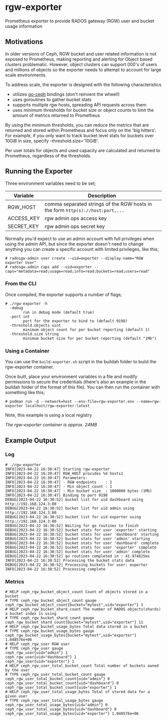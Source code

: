 # rgw-exporter
Prometheus exporter to provide RADOS gateway (RGW) user and bucket usage information

## Motivations
In older versions of Ceph, RGW bucket and user related information is not exposed to Prometheus, making reporting and 
alerting for Object based clusters problematic. However, object clusters can support 000's of users and millions of objects
so the exporter needs to attempt to account for large scale environments.

To address scale, the exporter is designed with the following characteristics

* utilizes [go-ceph](http://github.com/ceph/go-ceph) bindings (don't reinvent the wheel!)
* uses goroutines to gather bucket stats
* supports multiple rgw hosts, spreading API requests across them
* uses minimum thresholds for bucket size or object counts to limit the amount of metrics returned to Prometheus

By using the minimum thresholds, you can reduce the metrics that are returned and stored within Prometheus and focus only on the 'big hitters'. For example, if you only want to track bucket level stats for buckets over 10GiB in size, specify -threshold.size='10GiB'. 

Per user totals for objects and used capacity are calculated and returned to Prometheus, regardless of the thresholds.


## Running the Exporter 

Three environment variables need to be set;

| Variable | Description |
|----------|-------------|
| RGW_HOST | comma separated strings of the RGW hosts in the form ```http(s)://host:port,...``` |
| ACCESS_KEY | rgw admin ops access key |
| SECRET_KEY | rgw admin ops secret key |

Normally you'd expect to use an admin account with full privileges when using the admin API, but since the exporter doesn't need to change anything you can create a specific account with limited privileges, like this;

```
# radosgw-admin user create --uid=exporter --display-name="RGW exporter User"
# radosgw-admin caps add --uid=exporter --caps="metadata=read;usage=read;info=read;buckets=read;users=read"
```

### From the CLI

Once compiled, the exporter supports a number of flags;

```
# ./rgw-exporter -h 
  -debug
        run in debug mode (default true)
  -port int
        port for the exporter to bind to (default 9198)
  -threshold.objects uint
        minimum object count for per bucket reporting (default 1)
  -threshold.size string
        minimum bucket size for per bucket reporting (default "1Mb")
```

### Using a Container
You can use the `build-exporter.sh` script in the buildah folder to build the rgw-exporter container.

Once built, place your environment variables in a file and modify permissions to secure the credentials (there's also an example in the buildah folder of the format of this file). You can then run the container with something like this;

```
# podman run -d --network=host --env-file=rgw-exporter.env --name=rgw-exporter localhost/rgw-exporter:latest
```

Note, this example is using a local registry

*The rgw-exporter container is approx. 24MB*

## Example Output
### Log
```
# ./rgw-exporter 
INFO[2023-04-22 16:30:47] Starting rgw-exporter                        
INFO[2023-04-22 16:30:47] RGW_HOST provides %d hosts1                  
INFO[2023-04-22 16:30:47] Parameters:                                  
INFO[2023-04-22 16:30:47] - RGW endpoints    : 1                       
INFO[2023-04-22 16:30:47] - Min object count : 1                       
INFO[2023-04-22 16:30:47] - Min bucket size  : 1000000 bytes (1Mb)     
INFO[2023-04-22 16:30:47] Binding to port 9198                         
DEBUG[2023-04-22 16:30:52] bucket list for uid dashboard using http://192.168.124.3:80 
DEBUG[2023-04-22 16:30:52] bucket list for uid admin using http://192.168.124.3:80 
DEBUG[2023-04-22 16:30:52] bucket list for uid exporter using http://192.168.124.3:80 
DEBUG[2023-04-22 16:30:52] Waiting for go routines to finish            
DEBUG[2023-04-22 16:30:52] bucket stats for user 'exporter' starting    
DEBUG[2023-04-22 16:30:52] bucket stats for user 'dashboard' starting   
DEBUG[2023-04-22 16:30:52] bucket stats for user 'admin' starting       
DEBUG[2023-04-22 16:30:52] bucket stats for user 'dashboard' complete   
DEBUG[2023-04-22 16:30:52] bucket stats for user 'exporter' complete    
DEBUG[2023-04-22 16:30:52] bucket stats for user 'admin' complete       
DEBUG[2023-04-22 16:30:52] go routines completed in : 41.974825ms       
INFO[2023-04-22 16:30:52] Processing the bucket stats data             
DEBUG[2023-04-22 16:30:52] Processing buckets for user: exporter        
INFO[2023-04-22 16:30:52] Processing complete  
```

### Metrics
```
# HELP ceph_rgw_bucket_object_count Count of objects stored in a bucket
# TYPE ceph_rgw_bucket_object_count gauge
ceph_rgw_bucket_object_count{bucket="mytest",uid="exporter"} 1
# HELP ceph_rgw_bucket_shard_count The number of RADOS objects(shards) a bucket index is using
# TYPE ceph_rgw_bucket_shard_count gauge
ceph_rgw_bucket_shard_count{bucket="mytest",uid="exporter"} 11
# HELP ceph_rgw_bucket_usage_bytes Total data stored in a bucket
# TYPE ceph_rgw_bucket_usage_bytes gauge
ceph_rgw_bucket_usage_bytes{bucket="mytest",uid="exporter"} 1.048576e+06
# HELP ceph_rgw_user RGW user
# TYPE ceph_rgw_user gauge
ceph_rgw_user{uid="admin"} 1
ceph_rgw_user{uid="dashboard"} 1
ceph_rgw_user{uid="exporter"} 1
# HELP ceph_rgw_user_total_bucket_count Total number of buckets owned by the user
# TYPE ceph_rgw_user_total_bucket_count gauge
ceph_rgw_user_total_bucket_count{uid="admin"} 0
ceph_rgw_user_total_bucket_count{uid="dashboard"} 0
ceph_rgw_user_total_bucket_count{uid="exporter"} 1
# HELP ceph_rgw_user_total_usage_bytes Total of stored data for a given user
# TYPE ceph_rgw_user_total_usage_bytes gauge
ceph_rgw_user_total_usage_bytes{uid="admin"} 0
ceph_rgw_user_total_usage_bytes{uid="dashboard"} 0
ceph_rgw_user_total_usage_bytes{uid="exporter"} 1.048576e+06
```